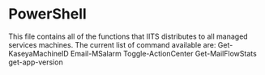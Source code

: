 # PowerShell
This file contains all of the functions that IITS distributes to all managed services machines.  The current list of command available are:
Get-KaseyaMachineID
Email-MSalarm
Toggle-ActionCenter
Get-MailFlowStats
get-app-version

